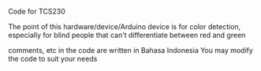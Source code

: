 Code for TCS230

The point of this hardware/device/Arduino device is for color detection, especially for blind people that
can't differentiate between red and green

comments, etc in the code are written in Bahasa Indonesia
You may modify the code to suit your needs
